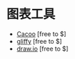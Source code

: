 # 图表工具


* [Cacoo](https://cacoo.com) [free to $]
* [gliffy](https://www.gliffy.com/products/online/) [free to $]
* [draw.io](https://www.draw.io) [free to $]

